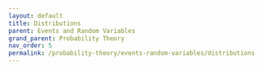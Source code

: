 ```yaml
---
layout: default
title: Distributions
parent: Events and Random Variables
grand_parent: Probability Theory
nav_order: 5
permalink: /probability-theory/events-random-variables/distributions
---
```

